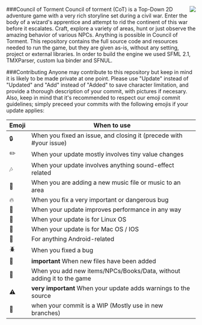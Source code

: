 ###Council of Torment
<img align="right" src="http://imgur.com/EglSbCI.png"></img>
Council of torment (CoT) is a Top-Down 2D adventure game with a very rich storyline set during a civil war. Enter the body of a wizard's apprentice and attempt to rid the continent of this war before it escalates. Craft, explore a variety of areas, hunt or just observe the amazing behavior of various NPCs. Anything is possible in Council of Torment. This repository contains the full source code and resources needed to run the game, but they are given as-is, without any setting, project or external libraries. In order to build the engine we used SFML 2.1, TMXParser, custom lua binder and SFNUL.

###Contributing
Anyone may contribute to this repository but keep in mind it is likely to be made private at one point. Please use "Update" instead of "Updated" and "Add" instead of "Added" to save character limitation, and provide a thorough description of your commit, with pictures if necesary. Also, keep in mind that it's recommended to respect our emoji commit guidelines; simply preceed your commits with the following emojis if your update applies:

Emoji  | When to use
------------- | -------------
:lock: | When you fixed an issue, and closing it (precede with #your issue)
:pencil2: | When your update mostly involves tiny value changes
:notes:  | When your update involves anything sound-effect related
:musical_note:  | When you are adding a new music file or music to an area
:fire: | When you fix a very important or dangerous bug
:racehorse: | When your update improves performance in any way
:penguin: | When your update is for Linux OS
:apple: | When your update is for Mac OS / IOS
:iphone: | For anything Android-related
:beetle: | When you fixed a bug
:memo: | **important** When new files have been added
:book: | When you add new items/NPCs/Books/Data, without adding it to the game
:warning: | **very important** When your update adds warnings to the source
:construction: | when your commit is a WIP (Mostly use in new branches)
